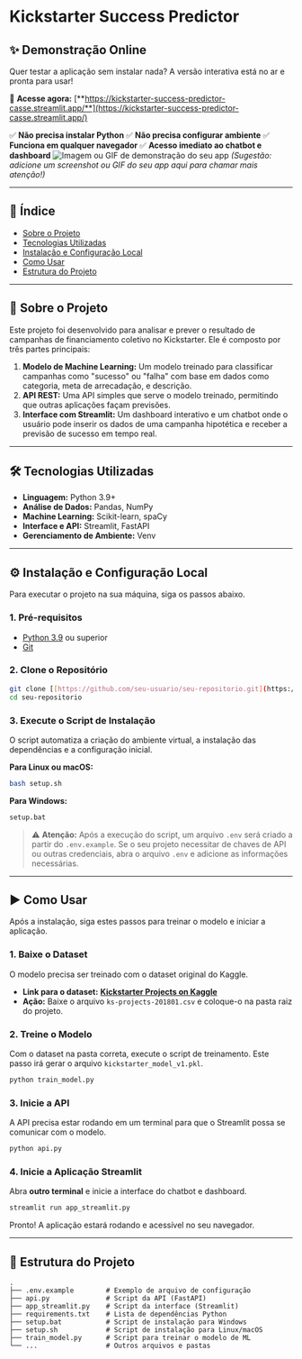 # Kickstarter Success Predictor



## ✨ Demonstração Online

Quer testar a aplicação sem instalar nada? A versão interativa está no ar e pronta para usar!

🎯 **Acesse agora:** [**https://kickstarter-success-predictor-casse.streamlit.app/**](https://kickstarter-success-predictor-casse.streamlit.app/)

✅ **Não precisa instalar Python** ✅ **Não precisa configurar ambiente** ✅ **Funciona em qualquer navegador** ✅ **Acesso imediato ao chatbot e dashboard** ![Imagem ou GIF de demonstração do seu app](https-kickstarter-success-predictor-casse-streamlit-app-.png) 
*(Sugestão: adicione um screenshot ou GIF do seu app aqui para chamar mais atenção!)*

---

## 📖 Índice

* [Sobre o Projeto](#-sobre-o-projeto)
* [Tecnologias Utilizadas](#-tecnologias-utilizadas)
* [Instalação e Configuração Local](#-instalação-e-configuração-local)
* [Como Usar](#-como-usar)
* [Estrutura do Projeto](#-estrutura-do-projeto)

---

## 🤖 Sobre o Projeto

Este projeto foi desenvolvido para analisar e prever o resultado de campanhas de financiamento coletivo no Kickstarter. Ele é composto por três partes principais:

1.  **Modelo de Machine Learning:** Um modelo treinado para classificar campanhas como "sucesso" ou "falha" com base em dados como categoria, meta de arrecadação, e descrição.
2.  **API REST:** Uma API simples que serve o modelo treinado, permitindo que outras aplicações façam previsões.
3.  **Interface com Streamlit:** Um dashboard interativo e um chatbot onde o usuário pode inserir os dados de uma campanha hipotética e receber a previsão de sucesso em tempo real.

---

## 🛠️ Tecnologias Utilizadas

* **Linguagem:** Python 3.9+
* **Análise de Dados:** Pandas, NumPy
* **Machine Learning:** Scikit-learn, spaCy
* **Interface e API:** Streamlit, FastAPI
* **Gerenciamento de Ambiente:** Venv

---

## ⚙️ Instalação e Configuração Local

Para executar o projeto na sua máquina, siga os passos abaixo.

### 1. Pré-requisitos

-   [Python 3.9](https://www.python.org/downloads/) ou superior
-   [Git](https://git-scm.com/downloads)

### 2. Clone o Repositório

```bash
git clone [[https://github.com/seu-usuario/seu-repositorio.git](https://github.com/seu-usuario/seu-repositorio.git)](https://github.com/BrunoAndrade1/case_ju)
cd seu-repositorio
```

### 3. Execute o Script de Instalação

O script automatiza a criação do ambiente virtual, a instalação das dependências e a configuração inicial.

**Para Linux ou macOS:**
```bash
bash setup.sh
```

**Para Windows:**
```bat
setup.bat
```

> ⚠️ **Atenção:** Após a execução do script, um arquivo `.env` será criado a partir do `.env.example`. Se o seu projeto necessitar de chaves de API ou outras credenciais, abra o arquivo `.env` e adicione as informações necessárias.

---

## ▶️ Como Usar

Após a instalação, siga estes passos para treinar o modelo e iniciar a aplicação.

### 1. Baixe o Dataset

O modelo precisa ser treinado com o dataset original do Kaggle.
-   **Link para o dataset:** [**Kickstarter Projects on Kaggle**](https://www.kaggle.com/kemical/kickstarter-projects)
-   **Ação:** Baixe o arquivo `ks-projects-201801.csv` e coloque-o na pasta raiz do projeto.

### 2. Treine o Modelo

Com o dataset na pasta correta, execute o script de treinamento. Este passo irá gerar o arquivo `kickstarter_model_v1.pkl`.

```bash
python train_model.py
```

### 3. Inicie a API

A API precisa estar rodando em um terminal para que o Streamlit possa se comunicar com o modelo.

```bash
python api.py
```

### 4. Inicie a Aplicação Streamlit

Abra **outro terminal** e inicie a interface do chatbot e dashboard.

```bash
streamlit run app_streamlit.py
```

Pronto! A aplicação estará rodando e acessível no seu navegador.

---

## 📂 Estrutura do Projeto

```
.
├── .env.example        # Exemplo de arquivo de configuração
├── api.py              # Script da API (FastAPI)
├── app_streamlit.py    # Script da interface (Streamlit)
├── requirements.txt    # Lista de dependências Python
├── setup.bat           # Script de instalação para Windows
├── setup.sh            # Script de instalação para Linux/macOS
├── train_model.py      # Script para treinar o modelo de ML
└── ...                 # Outros arquivos e pastas
```
